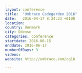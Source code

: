 ```yaml
---
layout: conference
title:  "Umbraco Codegarden 2016"
date:   2016-04-17 8:34:33 +0100
location:
country: Denmark
city: Odense
categories: conference
startdate: 2016-06-15
enddate: 2016-06-17
numberOfDays: 3
videos: 
website: http://umbraco.com/cg16

---
```

